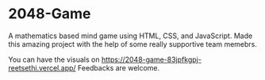 # 2048-Game
A mathematics based mind game using HTML, CSS, and JavaScript. 
Made this amazing project with the help of some really supportive team memebrs.

You can have the visuals on https://2048-game-83jpfkgpj-reetsethi.vercel.app/
Feedbacks are welcome.
